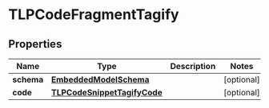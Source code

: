 
# TLPCodeFragmentTagify

## Properties
Name | Type | Description | Notes
------------ | ------------- | ------------- | -------------
**schema** | [**EmbeddedModelSchema**](EmbeddedModelSchema.md) |  |  [optional]
**code** | [**TLPCodeSnippetTagifyCode**](TLPCodeSnippetTagifyCode.md) |  |  [optional]



